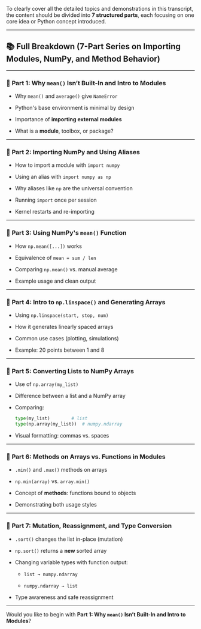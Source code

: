 To clearly cover all the detailed topics and demonstrations in this transcript, the content should be divided into **7 structured parts**, each focusing on one core idea or Python concept introduced.

---

## 📚 Full Breakdown (7-Part Series on Importing Modules, NumPy, and Method Behavior)

---

### 🔹 **Part 1: Why `mean()` Isn’t Built-In and Intro to Modules**

- Why `mean()` and `average()` give `NameError`
    
- Python's base environment is minimal by design
    
- Importance of **importing external modules**
    
- What is a **module**, toolbox, or package?
    

---

### 🔹 **Part 2: Importing NumPy and Using Aliases**

- How to import a module with `import numpy`
    
- Using an alias with `import numpy as np`
    
- Why aliases like `np` are the universal convention
    
- Running `import` once per session
    
- Kernel restarts and re-importing
    

---

### 🔹 **Part 3: Using NumPy's `mean()` Function**

- How `np.mean([...])` works
    
- Equivalence of `mean = sum / len`
    
- Comparing `np.mean()` vs. manual average
    
- Example usage and clean output
    

---

### 🔹 **Part 4: Intro to `np.linspace()` and Generating Arrays**

- Using `np.linspace(start, stop, num)`
    
- How it generates linearly spaced arrays
    
- Common use cases (plotting, simulations)
    
- Example: 20 points between 1 and 8
    

---

### 🔹 **Part 5: Converting Lists to NumPy Arrays**

- Use of `np.array(my_list)`
    
- Difference between a list and a NumPy array
    
- Comparing:
    
    ```python
    type(my_list)        # list
    type(np.array(my_list))  # numpy.ndarray
    ```
    
- Visual formatting: commas vs. spaces
    

---

### 🔹 **Part 6: Methods on Arrays vs. Functions in Modules**

- `.min()` and `.max()` methods on arrays
    
- `np.min(array)` vs. `array.min()`
    
- Concept of **methods**: functions bound to objects
    
- Demonstrating both usage styles
    

---

### 🔹 **Part 7: Mutation, Reassignment, and Type Conversion**

- `.sort()` changes the list in-place (mutation)
    
- `np.sort()` returns a **new** sorted array
    
- Changing variable types with function output:
    
    - `list → numpy.ndarray`
        
    - `numpy.ndarray → list`
        
- Type awareness and safe reassignment
    

---

Would you like to begin with **Part 1: Why `mean()` Isn’t Built-In and Intro to Modules**?